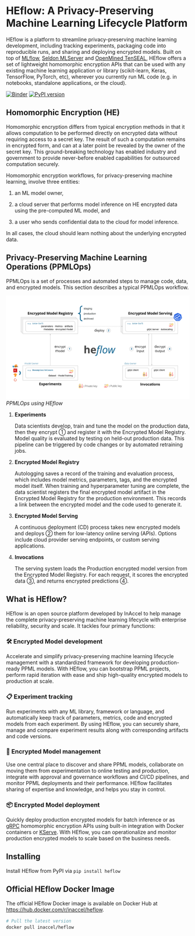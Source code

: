 # HEflow: A Privacy-Preserving Machine Learning Lifecycle Platform

HEflow is a platform to streamline privacy-preserving machine learning
development, including tracking experiments, packaging code into reproducible
runs, and sharing and deploying encrypted models. Built on top of
[MLflow](https://github.com/mlflow/mlflow),
[Seldon MLServer](https://github.com/SeldonIO/MLServer) and
[OpenMined TenSEAL](https://github.com/OpenMined/TenSEAL), HEflow offers a set
of lightweight homomorphic encryption APIs that can be used with any existing
machine learning application or library (scikit-learn, Keras, TensorFlow,
PyTorch, etc), wherever you currently run ML code (e.g. in notebooks, standalone
applications, or the cloud).

[![Binder](https://mybinder.org/badge_logo.svg)](https://mybinder.org/v2/gh/inaccel/heflow/master)
[![PyPI version](https://badge.fury.io/py/heflow.svg)](https://badge.fury.io/py/heflow)

## Homomorphic Encryption (HE)

Homomorphic encryption differs from typical encryption methods in that it allows
computation to be performed directly on encrypted data without requiring access
to a secret key. The result of such a computation remains in encrypted form, and
can at a later point be revealed by the owner of the secret key. This
ground-breaking technology has enabled industry and government to provide
never-before enabled capabilities for outsourced computation securely.

Homomorphic encryption workflows, for privacy-preserving machine learning,
involve three entities:

1. an ML model owner,

2. a cloud server that performs model inference on HE encrypted data using the
pre-computed ML model, and

3. a user who sends confidential data to the cloud for model inference.

In all cases, the cloud should learn nothing about the underlying encrypted
data.

## Privacy-Preserving Machine Learning Operations (PPMLOps)

PPMLOps is a set of processes and automated steps to manage code, data, and
encrypted models. This section describes a typical PPMLOps workflow.

![HEflow PPMLOps](assets/heflow-ppmlops.svg)
*PPMLOps using HEflow*

1. **Experiments**

	Data scientists develop, train and tune the model on the production data,
	then they encrypt &#9312; and register it with the Encrypted Model Registry.
	Model quality is evaluated by testing on held-out production data. This
	pipeline can be triggered by code changes or by automated retraining jobs.

2. **Encrypted Model Registry**

	Autologging saves a record of the training and evaluation process, which
	includes model metrics, parameters, tags, and the encrypted model itself.
	When training and hyperparameter tuning are complete, the data scientist
	registers the final encrypted model artifact in the Encrypted Model Registry
	for the production environment. This records a link between the encrypted
	model and the code used to generate it.

2. **Encrypted Model Serving**

	A continuous deployment (CD) process takes new encrypted models and deploys
	&#9313; them for low-latency online serving (APIs). Options include cloud
	provider serving endpoints, or custom serving applications.

2. **Invocations**

	The serving system loads the Production encrypted model version from the
	Encrypted Model Registry. For each request, it scores the encrypted data
	&#9314;, and returns encrypted predictions &#9315;.

## What is HEflow?

HEflow is an open source platform developed by InAccel to help manage the
complete privacy-preserving machine learning lifecycle with enterprise
reliability, security and scale. It tackles four primary functions:

### :hammer_and_wrench: Encrypted Model development

Accelerate and simplify privacy-preserving machine learning lifecycle management
with a standardized framework for developing production-ready PPML models. With
HEflow, you can bootstrap PPML projects, perform rapid iteration with ease and
ship high-quality encrypted models to production at scale.

### :clipboard: Experiment tracking

Run experiments with any ML library, framework or language, and automatically
keep track of parameters, metrics, code and encrypted models from each
experiment. By using HEflow, you can securely share, manage and compare
experiment results along with corresponding artifacts and code versions.

### :jigsaw: Encrypted Model management

Use one central place to discover and share PPML models, collaborate on moving
them from experimentation to online testing and production, integrate with
approval and governance workflows and CI/CD pipelines, and monitor PPML
deployments and their performance. HEflow facilitates sharing of expertise and
knowledge, and helps you stay in control.

### :package: Encrypted Model deployment

Quickly deploy production encrypted models for batch inference or as
[gRPC](https://github.com/grpc/grpc) homomorphic encryption APIs using built-in
integration with Docker containers or
[KServe](https://github.com/kserve/kserve). With HEflow, you can operationalize
and monitor production encrypted models to scale based on the business needs.

## Installing

Install HEflow from PyPI via `pip install heflow`

## Official HEflow Docker Image

The official HEflow Docker image is available on Docker Hub at
https://hub.docker.com/r/inaccel/heflow.

```sh
# Pull the latest version
docker pull inaccel/heflow
```
